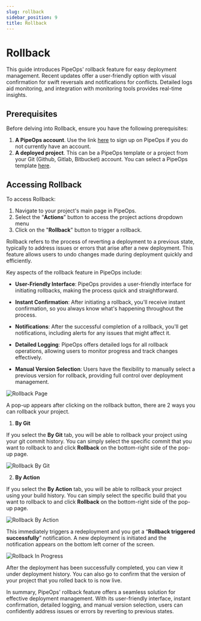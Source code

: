 ```yaml
---
slug: rollback
sidebar_position: 9
title: Rollback
---
```


# Rollback

This guide introduces PipeOps' rollback feature for easy deployment management. Recent updates offer a user-friendly option with visual confirmation for swift reversals and notifications for conflicts. Detailed logs aid monitoring, and integration with monitoring tools provides real-time insights.

## Prerequisites

Before delving into Rollback, ensure you have the following prerequisites:

1. **A PipeOps account**. Use the link [here](https://console.pipeops.io/signup) to sign up on PipeOps if you do not currently have an account.
2. **A deployed project**. This can be a PipeOps template or a project from your Git (Github, Gitlab, Bitbucket) account. You can select a PipeOps template [here](https://github.com/orgs/pipeops-dev/repositories).

## Accessing Rollback

To access Rollback:

1. Navigate to your project's main page in PipeOps.
2. Select the “**Actions**” button to access the project actions dropdown menu
3. Click on the "**Rollback**" button to trigger a rollback.

Rollback refers to the process of reverting a deployment to a previous state, typically to address issues or errors that arise after a new deployment. This feature allows users to undo changes made during deployment quickly and efficiently.

Key aspects of the rollback feature in PipeOps include:

- **User-Friendly Interface**: PipeOps provides a user-friendly interface for initiating rollbacks, making the process quick and straightforward.

- **Instant Confirmation**: After initiating a rollback, you'll receive instant confirmation, so you always know what's happening throughout the process.

- **Notifications**: After the successful completion of a rollback, you'll get notifications, including alerts for any issues that might affect it.

- **Detailed Logging**: PipeOps offers detailed logs for all rollback operations, allowing users to monitor progress and track changes effectively.

- **Manual Version Selection**: Users have the flexibility to manually select a previous version for rollback, providing full control over deployment management.

![Rollback Page](https://pub-30c11acc143348fcae20835653c5514d.r2.dev//20/46/Rollback_7e9c90eb84.png)

A pop-up appears after clicking on the rollback button, there are 2 ways you can rollback your project.

1. **By Git**

If you select the **By Git** tab, you will be able to rollback your project using your git commit history. You can simply select the specific commit that you want to rollback to and click **Rollback** on the bottom-right side of the pop-up page.

![Rollback By Git](https://pub-30c11acc143348fcae20835653c5514d.r2.dev//20/46/Rollback_By_Git_757041d1ff.png)

2. **By Action**

If you select the **By Action** tab, you will be able to rollback your project using your build history. You can simply select the specific build that you want to rollback to and click **Rollback** on the bottom-right side of the pop-up page.

![Rollback By Action](https://pub-30c11acc143348fcae20835653c5514d.r2.dev//20/46/Rollback_By_Action_70b7d9199d.png)

This immediately triggers a redeployment and you get a “**Rollback triggered successfully**” notification. A new deployment is initiated and the notification appears on the bottom left corner of the screen.

![Rollback In Progress](https://pub-30c11acc143348fcae20835653c5514d.r2.dev//20/46/Rollback_In_Progress_f1ccc130cb.png)

After the deployment has been successfully completed, you can view it under deployment history. You can also go to confirm that the version of your project that you rolled back to is now live.

In summary, PipeOps' rollback feature offers a seamless solution for effective deployment management. With its user-friendly interface, instant confirmation, detailed logging, and manual version selection, users can confidently address issues or errors by reverting to previous states.
